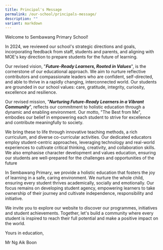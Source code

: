 ```yaml
---
title: Principal's Message
permalink: /our-school/principals-message/
description: ""
variant: markdown
---
```

<p>Welcome to Sembawang Primary School!</p>
<p>In 2024, we reviewed our school's strategic directions and goals, incorporating
feedback from staff, students and parents, and aligning with MOE's key
direction to prepare students for the future of learning.</p>
<p>Our revised vision, "<strong><em>Future-Ready Learners, Rooted in Values</em></strong>",
is the cornerstone of our educational approach. We aim to nurture reflective
contributors and compassionate leaders who are confident, self-directed,
and able to thrive in a rapidly changing, interconnected world. Our students
are grounded in our school values: care, gratitude, integrity, curiosity,
excellence and resilience.</p>
<p>Our revised mission, "<strong><em>Nurturing Future-Ready Learners in a Vibrant Community</em></strong>",
reflects our commitment to holistic education through a dynamic and enabling
environment. Our motto, "The Best from Me", embodies our belief in empowering
each student to strive for excellence and contribute meaningfully to society.</p>
<p>We bring these to life through innovative teaching methods, a rich curriculum,
and diverse co-curricular activities. Our dedicated educators employ student-centric
approaches, leveraging technology and real-world experiences to cultivate
critical thinking, creativity, and collaboration skills. We also emphasise
character development and values education, ensuring our students are well-prepared
for the challenges and opportunities of the future</p>
<p>In Sembawang Primary, we provide a holistic education that fosters the
joy of learning in a safe, caring environment. We nurture the whole child,
ensuring every student thrives academically, socially and emotionally.
Our focus remains on developing student agency, empowering learners to
take ownership of their journey and cultivate independence, responsibility
and initiative.</p>
<p>We invite you to explore our website to discover our programmes, initiatives
and student achievements. Together, let's build a community where every
student is inspired to reach their full potential and make a positive impact
on the world.</p>
<p>Yours in education,</p>
<p>Mr Ng Aik Boon</p>